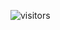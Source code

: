 ![visitors](https://visitor-badge.laobi.icu/badge?page_id=gvrodrigues2.meu-repo&left_color=blue&right_color=green)
